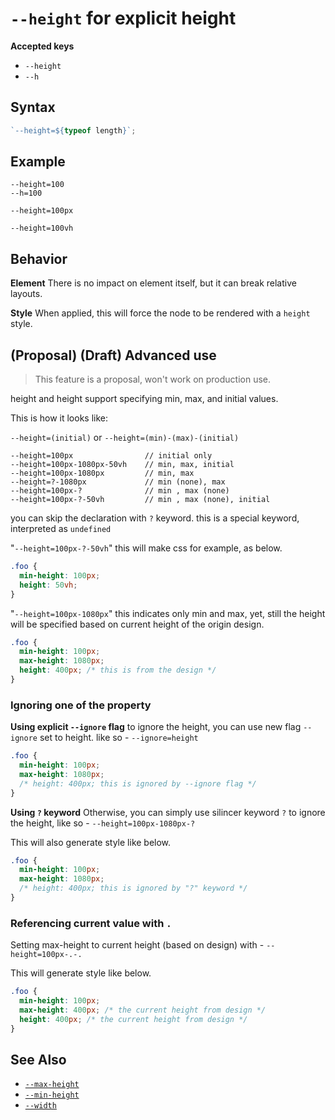 # `--height` for explicit height

**Accepted keys**

- `--height`
- `--h`

## Syntax

```ts
`--height=${typeof length}`;
```

## Example

```
--height=100
--h=100

--height=100px

--height=100vh
```

## Behavior

**Element**
There is no impact on element itself, but it can break relative layouts.

**Style**
When applied, this will force the node to be rendered with a `height` style.

## (Proposal) (Draft) Advanced use

> This feature is a proposal, won't work on production use.

height and height support specifying min, max, and initial values.

This is how it looks like:

`--height=(initial)` or `--height=(min)-(max)-(initial)`

```
--height=100px                // initial only
--height=100px-1080px-50vh    // min, max, initial
--height=100px-1080px         // min, max
--height=?-1080px             // min (none), max
--height=100px-?              // min , max (none)
--height=100px-?-50vh         // min , max (none), initial
```

you can skip the declaration with `?` keyword. this is a special keyword, interpreted as `undefined`

"`--height=100px-?-50vh`" this will make css for example, as below.

```css
.foo {
  min-height: 100px;
  height: 50vh;
}
```

"`--height=100px-1080px`" this indicates only min and max, yet, still the height will be specified based on current height of the origin design.

```css
.foo {
  min-height: 100px;
  max-height: 1080px;
  height: 400px; /* this is from the design */
}
```

### Ignoring one of the property

**Using explicit `--ignore` flag**
to ignore the height, you can use new flag `--ignore` set to height. like so - `--ignore=height`

```css
.foo {
  min-height: 100px;
  max-height: 1080px;
  /* height: 400px; this is ignored by --ignore flag */
}
```

**Using `?` keyword**
Otherwise, you can simply use silincer keyword `?` to ignore the height, like so - `--height=100px-1080px-?`

This will also generate style like below.

```css
.foo {
  min-height: 100px;
  max-height: 1080px;
  /* height: 400px; this is ignored by "?" keyword */
}
```

### Referencing current value with `.`

Setting max-height to current height (based on design) with - `--height=100px-.-.`

This will generate style like below.

```css
.foo {
  min-height: 100px;
  max-height: 400px; /* the current height from design */
  height: 400px; /* the current height from design */
}
```

## See Also

- [`--max-height`](../--max-height)
- [`--min-height`](../--min-height)
- [`--width`](../--width)
